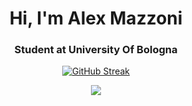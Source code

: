 <h1 align="center">Hi, I'm Alex Mazzoni</h1>
<h3 align="center">Student at University Of Bologna</h3>

<p></p>

<div align='center'>
  <a href="https://git.io/streak-stats"><img src="https://streak-stats.demolab.com?user=pallax03&theme=black-ice&hide_border=true&date_format=j%20M%5B%20Y%5D&exclude_days=Sun%2CSat" alt="GitHub Streak" /></a>
  <p></p>
  <img src='https://github-profile-trophy.vercel.app/?username=pallax03&row=1&column=6&margin-h=15&theme=onestar&no-frame=true'/>  
</div>
